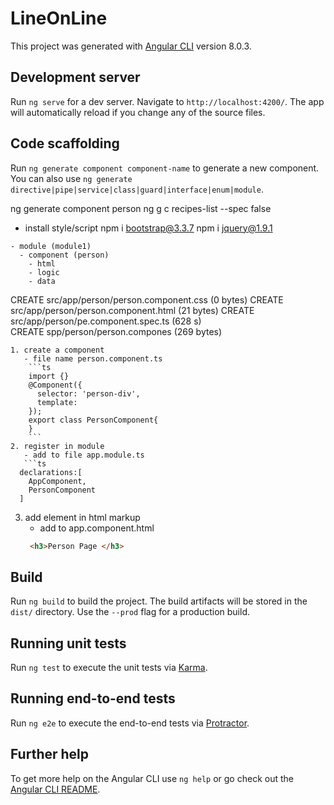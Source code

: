 # LineOnLine

This project was generated with [Angular CLI](https://github.com/angular/angular-cli) version 8.0.3.

## Development server

Run `ng serve` for a dev server. Navigate to `http://localhost:4200/`. The app will automatically reload if you change any of the source files.

## Code scaffolding

Run `ng generate component component-name` to generate a new component. You can also use `ng generate directive|pipe|service|class|guard|interface|enum|module`.

ng generate component person 
ng g c recipes-list --spec false
* install style/script
npm i bootstrap@3.3.7
npm i jquery@1.9.1
```
- module (module1)
  - component (person)
    - html
    - logic
    - data
```
CREATE src/app/person/person.component.css (0 bytes)
CREATE src/app/person/person.component.html (21 bytes)
CREATE src/app/person/pe.component.spec.ts (628 s)              
CREATE spp/person/person.compones (269 bytes)   
```
1. create a component 
   - file name person.component.ts
    ```ts
    import {}
    @Component({
      selector: 'person-div',
      template:
    });     
    export class PersonComponent{
    }
    ```
2. register in module
   - add to file app.module.ts
   ```ts
  declarations:[
    AppComponent,
    PersonComponent
  ]
   ```  
3. add element in html markup 
   - add to app.component.html
   ```html
    <h3>Person Page </h3>
   ```

## Build

Run `ng build` to build the project. The build artifacts will be stored in the `dist/` directory. Use the `--prod` flag for a production build.

## Running unit tests

Run `ng test` to execute the unit tests via [Karma](https://karma-runner.github.io).

## Running end-to-end tests

Run `ng e2e` to execute the end-to-end tests via [Protractor](http://www.protractortest.org/).

## Further help

To get more help on the Angular CLI use `ng help` or go check out the [Angular CLI README](https://github.com/angular/angular-cli/blob/master/README.md).
